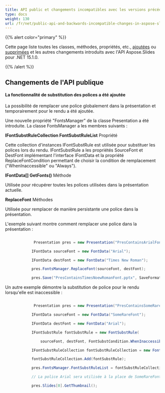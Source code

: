 ```yaml
---
title: API public et changements incompatibles avec les versions précédentes dans Aspose.Slides pour .NET 15.1.0
type: docs
weight: 130
url: /fr/net/public-api-and-backwards-incompatible-changes-in-aspose-slides-for-net-15-1-0/
---
```


{{% alert color="primary" %}} 

Cette page liste toutes les classes, méthodes, propriétés, etc., [ajoutées](/slides/fr/net/public-api-and-backwards-incompatible-changes-in-aspose-slides-for-net-15-1-0/) ou [supprimées](/slides/fr/net/public-api-and-backwards-incompatible-changes-in-aspose-slides-for-net-15-1-0/) et les autres changements introduits avec l'API Aspose.Slides pour .NET 15.1.0.

{{% /alert %}} 
## **Changements de l'API publique**
#### **La fonctionnalité de substitution des polices a été ajoutée**
La possibilité de remplacer une police globalement dans la présentation et temporairement pour le rendu a été ajoutée.

Une nouvelle propriété "FontsManager" de la classe Presentation a été introduite. La classe FontsManager a les membres suivants :

**IFontSubstRuleCollection FontSubstRuleList** Propriété

Cette collection d'instances IFontSubstRule est utilisée pour substituer les polices lors du rendu. IFontSubstRule a les propriétés SourceFont et DestFont implémentant l'interface IFontData et la propriété ReplaceFontCondition permettant de choisir la condition de remplacement ("WhenInaccessible" ou "Always").

**IFontData[] GetFonts()** Méthode

Utilisée pour récupérer toutes les polices utilisées dans la présentation actuelle.

**ReplaceFont** Méthodes

Utilisée pour remplacer de manière persistante une police dans la présentation.

L'exemple suivant montre comment remplacer une police dans la présentation :

``` csharp

             Presentation pres = new Presentation("PresContainsArialFont.pptx");

            IFontData sourceFont = new FontData("Arial");

            IFontData destFont = new FontData("Times New Roman");

            pres.FontsManager.ReplaceFont(sourceFont, destFont);

            pres.Save("PresContainsTimesNoewRomanFont.pptx", SaveFormat.Pptx);


``` 

Un autre exemple démontre la substitution de police pour le rendu lorsqu'elle est inaccessible :

``` csharp

             Presentation pres = new Presentation("PresContainsSomeRareFontFont.pptx");

            IFontData sourceFont = new FontData("SomeRareFont");

            IFontData destFont = new FontData("Arial");

            IFontSubstRule fontSubstRule = new FontSubstRule(

                sourceFont, destFont, FontSubstCondition.WhenInaccessible);

            IFontSubstRuleCollection fontSubstRuleCollection = new FontSubstRuleCollection();

            fontSubstRuleCollection.Add(fontSubstRule);

            pres.FontsManager.FontSubstRuleList = fontSubstRuleCollection;

            // La police Arial sera utilisée à la place de SomeRareFont lorsqu'elle est inaccessible

            pres.Slides[0].GetThumbnail();

```